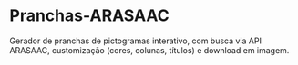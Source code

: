 # Pranchas-ARASAAC
Gerador de pranchas de pictogramas interativo, com busca via API ARASAAC, customização (cores, colunas, títulos) e download em imagem.
